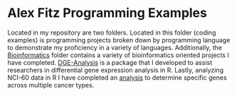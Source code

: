# Alex Fitz Programming Examples

Located in my repository are two folders. Located in this folder (coding examples) is programming projects broken down by programming language to demonstrate my proficiency in a variety of languages. Additionally, the [Bioinformatics](/Bioinformatics) folder contains a variety of bioinformatics oriented projects I have completed. [DGE-Analysis](https://github.com/afitz-gmu/DGE-Analysis) is a package that I developed to assist researchers in differential gene expression analysis in R. Lastly, analyzing NCI-60 data in R I have completed an [analysis](https://rpubs.com/afitz/751586) to determine specific genes across multiple cancer types. 